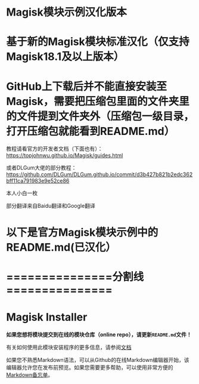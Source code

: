 # Magisk模块示例汉化版本
# 基于新的Magisk模块标准汉化（仅支持Magisk18.1及以上版本）

# GitHub上下载后并不能直接安装至Magisk，需要把压缩包里面的文件夹里的文件提到文件夹外（压缩包一级目录，打开压缩包就能看到README.md）
  
  教程请看官方的开发者文档（下面也有）：https://topjohnwu.github.io/Magisk/guides.html
  
  或者DLGum大佬的部分教程：https://github.com/DLGum/DLGum.github.io/commit/d3b427b821b2edc362bff11ca791983e9e52ce86
  
  本人小白一枚
  
  部分翻译来自Baidu翻译和Google翻译
# 以下是官方Magisk模块示例中的README.md(已汉化）
# ===============分割线===============

# Magisk Installer

**如果您想将模块提交到在线的模块仓库（online repo），请更新`README.md`文件！**

有关如何使用此模块安装程序的更多信息，请参阅[文档](https://topjohnwu.github.io/Magisk/guides.html)

如果您不熟悉Markdown语法，可以从Github的在线Markdown编辑器开始，该编辑器允许您在发布前预览。如果您需要更多帮助，可以使用非常方便的[Markdown备忘单](https://github.com/adam-p/markdown-here/wiki/markdown-cashtsheet)。
